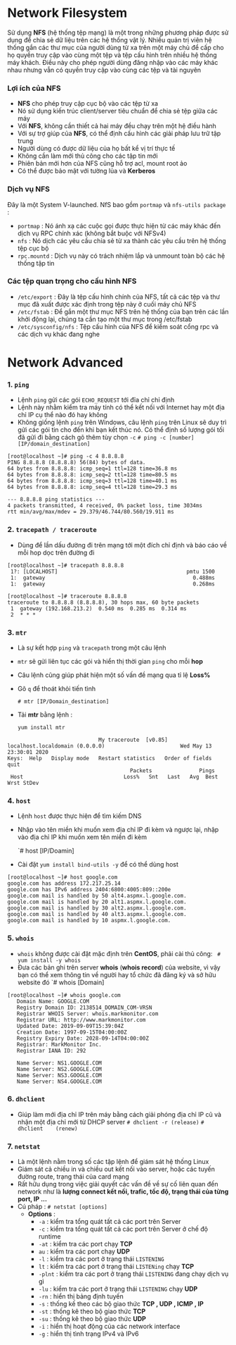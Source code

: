 # Network Filesystem
Sử dụng **NFS** (hệ thống tệp mạng) là một trong những phương pháp được sử dụng để chia sẻ dữ liệu trên các hệ thống vật lý. Nhiều quản trị viên hệ thống gắn các thư mục của người dùng từ xa trên một máy chủ để cấp cho họ quyền truy cập vào cùng một tệp và tệp cấu hình trên nhiều hệ thống máy khách. Điều này cho phép người dùng đăng nhập vào các máy khác nhau nhưng vẫn có quyền truy cập vào cùng các tệp và tài nguyên

### Lợi ích của NFS
 * **NFS** cho phép truy cập cục bộ vào các tệp từ xa
 * Nó sử dụng kiến trúc client/server tiêu chuẩn để chia sẻ tệp giữa các máy
 * Với **NFS**, không cần thiết cả hai máy đều chạy trên một hệ điều hành
 * Với sự trợ giúp của **NFS**, có thể định cấu hình các giải pháp lưu trữ tập trung 
 * Người dùng có được dữ liệu của họ bất kể vị trí thực tế
 * Không cần làm mới thủ công cho các tập tin mới
 * Phiên bản mới hơn của NFS cũng hỗ trợ acl, mount root ảo
 * Có thể được bảo mật với tường lủa và **Kerberos**

### Dịch vụ NFS 
Đây là một System V-launched. NfS bao gồm `portmap` và `nfs-utils package` :
 * `portmap` : Nó ánh xạ các cuộc gọi được thực hiện từ các máy khác đến dịch vụ RPC chính xác (không bắt buộc với NFSv4)
 * `nfs` : Nó dịch các yêu cầu chia sẻ từ xa thành các yêu cầu trên hệ thống tệp cục bộ
 * `rpc.mountd` : Dịch vụ này có trách nhiệm lắp và unmount toàn bộ các hệ thống tập tin

### Các tệp quan trọng cho cấu hình NFS
 * `/etc/export` : Đây là tệp cấu hình chính của NFS, tất cả các tệp và thư mục đã xuất được xác định trong tệp này ở cuối máy chủ NFS
 * `/etc/fstab` : Để gắn một thư mục NFS trên hệ thống của bạn trên các lần khởi động lại, chúng ta cần tạo một thư mục trong /etc/fstab
 * `/etc/sysconfig/nfs` : Tệp cấu hình của NFS để kiểm soát cổng rpc và các dịch vụ khác đang nghe

# Network Advanced
### 1. `ping` 
 * Lệnh `ping` gửi các gói `ECHO_REQUEST` tới đỉa chỉ chỉ định
 * Lệnh này nhằm kiểm tra máy tính có thể kết nối với Internet hay một địa chỉ IP cụ thể nào đó hay không
 * Không giống lệnh `ping` trên Windows, câu lệnh `ping` trên Linux sẽ duy trì gửi các gói tin cho đến khi bạn kết thúc nó. Có thể định số lượng gói tối đã gửi đi bằng cách gõ thêm tùy chọn `-c`
  `# ping -c [number] [IP/domain_destination]`

```
[root@localhost ~]# ping -c 4 8.8.8.8
PING 8.8.8.8 (8.8.8.8) 56(84) bytes of data.
64 bytes from 8.8.8.8: icmp_seq=1 ttl=128 time=36.8 ms
64 bytes from 8.8.8.8: icmp_seq=2 ttl=128 time=80.5 ms
64 bytes from 8.8.8.8: icmp_seq=3 ttl=128 time=40.1 ms
64 bytes from 8.8.8.8: icmp_seq=4 ttl=128 time=29.3 ms

--- 8.8.8.8 ping statistics ---
4 packets transmitted, 4 received, 0% packet loss, time 3034ms
rtt min/avg/max/mdev = 29.379/46.744/80.560/19.911 ms
```

### 2. `tracepath / traceroute`
 * Dùng để lần dấu đường đi trên mạng tới một đích chỉ định và báo cáo về mỗi hop dọc trên đường đi 
```
[root@localhost ~]# tracepath 8.8.8.8
 1?: [LOCALHOST]                                         pmtu 1500
 1:  gateway                                               0.488ms
 1:  gateway                                               0.268ms
```

```
[root@localhost ~]# traceroute 8.8.8.8
traceroute to 8.8.8.8 (8.8.8.8), 30 hops max, 60 byte packets
 1  gateway (192.168.213.2)  0.540 ms  0.285 ms  0.314 ms
 2  * * *
```

### 3. `mtr` 
 * Là sự kết hợp `ping` và `tracepath` trong một câu lệnh
 * `mtr` sẽ gửi liên tục các gói và hiển thị thời gian `ping` cho mỗi **hop** 
 * Câu lệnh cũng giúp phát hiện một số vấn đề mạng qua tỉ lệ **Loss%**
 * Gõ `q` để thoát khỏi tiến tình

   `# mtr [IP/Domain_destination]`
 * Tải **mtr** bằng lệnh : 

   `yum install mtr`
```
                             My traceroute  [v0.85]
localhost.localdomain (0.0.0.0)                        Wed May 13 23:30:01 2020
Keys:  Help   Display mode   Restart statistics   Order of fields   quit
                                       Packets               Pings
 Host                                Loss%   Snt   Last   Avg  Best  Wrst StDev
```

### 4. `host`
 * Lệnh `host` được thực hiện để tìm kiếm DNS
 * Nhập vào tên miền khi muốn xem địa chỉ IP đi kèm và ngược lại, nhập vào địa chỉ IP khi muốn xem tên miền đi kèm

   `# host [IP/Doamin]
 * Cài đặt `yum install bind-utils -y` để có thể dùng host
```
[root@localhost ~]# host google.com
google.com has address 172.217.25.14
google.com has IPv6 address 2404:6800:4005:809::200e
google.com mail is handled by 50 alt4.aspmx.l.google.com.
google.com mail is handled by 20 alt1.aspmx.l.google.com.
google.com mail is handled by 30 alt2.aspmx.l.google.com.
google.com mail is handled by 40 alt3.aspmx.l.google.com.
google.com mail is handled by 10 aspmx.l.google.com.
```

### 5. `whois` 
 * `whois` không được cài đặt mặc định trên **CentOS**, phải cài thủ công:
  ` # yum install -y whois`
 * Đưa các bản ghi trên server **whois** (**whois record**) của website, vì vậy bạn có thể xem thông tin về người hay tổ chức đã đăng ký và sở hữu website đó
  `# whois [Domain]
```
[root@localhost ~]# whois google.com
   Domain Name: GOOGLE.COM
   Registry Domain ID: 2138514_DOMAIN_COM-VRSN
   Registrar WHOIS Server: whois.markmonitor.com
   Registrar URL: http://www.markmonitor.com
   Updated Date: 2019-09-09T15:39:04Z
   Creation Date: 1997-09-15T04:00:00Z
   Registry Expiry Date: 2028-09-14T04:00:00Z
   Registrar: MarkMonitor Inc.
   Registrar IANA ID: 292
```

```
   Name Server: NS1.GOOGLE.COM
   Name Server: NS2.GOOGLE.COM
   Name Server: NS3.GOOGLE.COM
   Name Server: NS4.GOOGLE.COM
```

### 6. `dhclient`
 * Giúp làm mới địa chỉ IP trên máy bằng cách giải phóng địa chỉ IP cũ và nhận một địa chỉ mới từ DHCP server
   `# dhclient -r (release)`
   `# dhclient    (renew)`

### 7. `netstat`
 * Là một lệnh nằm trong số các tập lệnh để giám sát hệ thống Linux
 * Giám sát cả chiều in và chiều out kết nối vào server, hoặc các tuyến đường route, trạng thái của card mạng
 * Rất hữu dụng trong việc giải quyết các vấn đề về sự cố liên quan đến network như là **lượng connect kết nối, trafic, tốc độ, trạng thái của từng port, IP ...**
 * Cú pháp :
  `# netstat [options]`
   * **Options** :
     * `-a` : kiểm tra tổng quát tất cả các port trên Server
     * `-c` : kiểm tra tổng quát tất cả các port trên Server ở chế độ runtime
     * `-at` : kiểm tra các port chạy **TCP**
     * `au` : kiểm tra các port chạy **UDP**
     * `-l` : kiểm tra các port ở trạng thái `LISTENING`
     * `lt` : kiểm tra các port ở trạng thái `LISTENing` chạy **TCP**
     * `-plnt` : kiểm tra các port ở trạng thái `LISTENING` đang chạy dịch vụ gì
     * `-lu` : kiểm tra các port ở trạng thái `LISTENING` chạy **UDP**
     * `-rn` : hiển thị bảng định tuyến
     * `-s` : thống kế theo các bộ giao thức **TCP , UDP , ICMP , IP**
     * `-st` : thống kê theo bộ giao thức **TCP** 
     * `-su` : thống kê theo bộ giao thức **UDP**
     * `-i` : hiển thị hoạt động của các network interface
     * `-g` : hiển thị tình trạng IPv4 và IPv6
   
 
